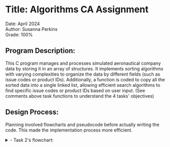 # Title: Algorithms CA Assignment

Date: April 2024 <br>
Author: Susanna Perkins <br>
Grade: 100% <br>

## Program Description: 
This C program manages and processes simulated aeronautical company data by storing it in an array of structures.
It implements sorting algorithms with varying complexities to organize the data by different fields (such as issue codes or product IDs).
Additionally, a function is coded to copy all the sorted data into a single linked list, allowing efficient search algorithms to find specific issue codes or product IDs based on user input.
(See comments above task functions to understand the 4 tasks' objectives)

## Design Process:
Planning involved flowcharts and pseudocode before actually writing the code. This made the implementation process more efficient. <br>
<details>
<summary> - Task 2's flowchart: </summary>
<img align="left" alt="C" width="700px" style="padding-right:10px;" src="https://raw.githubusercontent.com/erdyn/college-work/refs/heads/main/AlgorithmsAssignment/resources/flowchart.png" />
</details>
